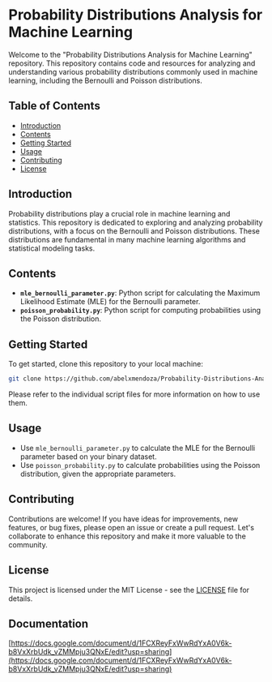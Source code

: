 # Probability Distributions Analysis for Machine Learning

Welcome to the "Probability Distributions Analysis for Machine Learning" repository. This repository contains code and resources for analyzing and understanding various probability distributions commonly used in machine learning, including the Bernoulli and Poisson distributions.

## Table of Contents

- [Introduction](#introduction)
- [Contents](#contents)
- [Getting Started](#getting-started)
- [Usage](#usage)
- [Contributing](#contributing)
- [License](#license)

## Introduction

Probability distributions play a crucial role in machine learning and statistics. This repository is dedicated to exploring and analyzing probability distributions, with a focus on the Bernoulli and Poisson distributions. These distributions are fundamental in many machine learning algorithms and statistical modeling tasks.

## Contents

- **`mle_bernoulli_parameter.py`**: Python script for calculating the Maximum Likelihood Estimate (MLE) for the Bernoulli parameter.
- **`poisson_probability.py`**: Python script for computing probabilities using the Poisson distribution.

## Getting Started

To get started, clone this repository to your local machine:

```bash
git clone https://github.com/abelxmendoza/Probability-Distributions-Analysis-MachineLearning.git
```


Please refer to the individual script files for more information on how to use them.

## Usage

* Use `mle_bernoulli_parameter.py` to calculate the MLE for the Bernoulli parameter based on your binary dataset.
* Use `poisson_probability.py` to calculate probabilities using the Poisson distribution, given the appropriate parameters.


## Contributing

Contributions are welcome! If you have ideas for improvements, new features, or bug fixes, please open an issue or create a pull request. Let's collaborate to enhance this repository and make it more valuable to the community.

## License

This project is licensed under the MIT License - see the [LICENSE](https://chat.openai.com/c/LICENSE) file for details.

## Documentation

[https://docs.google.com/document/d/1FCXReyFxWwRdYxA0V6k-b8VxXrbUdk_vZMMpju3QNxE/edit?usp=sharing](https://docs.google.com/document/d/1FCXReyFxWwRdYxA0V6k-b8VxXrbUdk_vZMMpju3QNxE/edit?usp=sharing)
